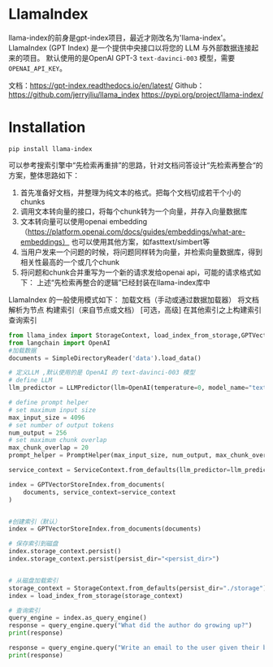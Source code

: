 # LlamaIndex
llama-index的前身是gpt-index项目，最近才刚改名为'llama-index'。
LlamaIndex (GPT Index) 是一个提供中央接口以将您的 LLM 与外部数据连接起来的项目。
默认使用的是OpenAI GPT-3 `text-davinci-003` 模型，需要 `OPENAI_API_KEY`。

文档：https://gpt-index.readthedocs.io/en/latest/
Github：https://github.com/jerryjliu/llama_index
https://pypi.org/project/llama-index/



# Installation
```shell
pip install llama-index
```
可以参考搜索引擎中“先检索再重排”的思路，针对文档问答设计“先检索再整合“的方案，整体思路如下：
1. 首先准备好文档，并整理为纯文本的格式。把每个文档切成若干个小的chunks
2. 调用文本转向量的接口，将每个chunk转为一个向量，并存入向量数据库
3. 文本转向量可以使用openai embedding（https://platform.openai.com/docs/guides/embeddings/what-are-embeddings）
也可以使用其他方案，如fasttext/simbert等
4. 当用户发来一个问题的时候，将问题同样转为向量，并检索向量数据库，得到相关性最高的一个或几个chunk
5. 将问题和chunk合并重写为一个新的请求发给openai api，可能的请求格式如下：
上述“先检索再整合的逻辑”已经封装在llama-index库中


LlamaIndex 的一般使用模式如下：
加载文档（手动或通过数据加载器）
将文档解析为节点
构建索引（来自节点或文档）
[可选，高级] 在其他索引之上构建索引
查询索引
```python
from llama_index import StorageContext, load_index_from_storage,GPTVectorStoreIndex, SimpleDirectoryReader,LLMPredictor,ServiceContext,PromptHelper
from langchain import OpenAI
#加载数据
documents = SimpleDirectoryReader('data').load_data()

# 定义LLM ,默认使用的是 OpenAI 的 text-davinci-003 模型
# define LLM
llm_predictor = LLMPredictor(llm=OpenAI(temperature=0, model_name="text-davinci-003"))

# define prompt helper
# set maximum input size
max_input_size = 4096
# set number of output tokens
num_output = 256
# set maximum chunk overlap
max_chunk_overlap = 20
prompt_helper = PromptHelper(max_input_size, num_output, max_chunk_overlap)

service_context = ServiceContext.from_defaults(llm_predictor=llm_predictor, prompt_helper=prompt_helper)

index = GPTVectorStoreIndex.from_documents(
    documents, service_context=service_context
)


#创建索引（默认） 
index = GPTVectorStoreIndex.from_documents(documents)

# 保存索引到磁盘
index.storage_context.persist()
index.storage_context.persist(persist_dir="<persist_dir>")


# 从磁盘加载索引
storage_context = StorageContext.from_defaults(persist_dir="./storage")
index = load_index_from_storage(storage_context)

# 查询索引
query_engine = index.as_query_engine()
response = query_engine.query("What did the author do growing up?")
print(response)

response = query_engine.query("Write an email to the user given their background information.")
print(response)



```
